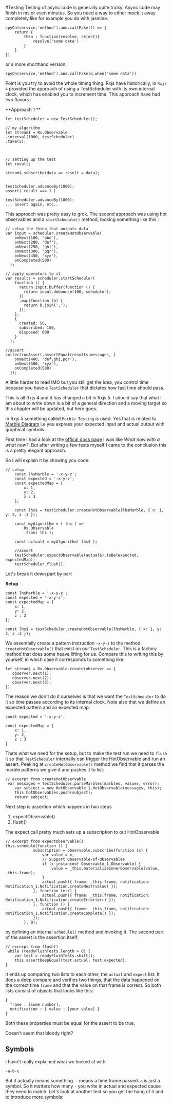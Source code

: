 #Testing 
Testing of async code is generally quite tricky. Async code may finish in ms or even minutes. So you need a way to either mock it away completely like for example you do with jasmine.

```
spyOn(service,'method').and.callFake(() => {
    return {
        then : function(resolve, reject){
            resolve('some data')
        }
    }
})
```
or a more shorthand version:

```
spyOn(service,'method').and.callFake(q.when('some data'))

```

Point is you try to avoid the whole timing thing. Rxjs have historically, in `Rxjs 4` provided the approach of using a TestScheduler with its own internal clock, which has enabled you to increment time. This approach have had two flavors :

**Approach 1 **

```
let testScheduler = new TestScheduler();

// my algorithm
let stream$ = Rx.Observable
.interval(1000, testScheduler)
.take(5);



// setting up the test
let result;

stream$.subscribe(data => result = data);


testScheduler.advanceBy(1000);
assert( result === 1 )

testScheduler.advanceBy(1000);
... assert again, etc.. 

```

This approach was pretty easy to grok. The second approach was using hot observables and a `startSchedule()` method, looking something like this :

```
// setup the thing that outputs data
var input = scheduler.createHotObservable(
    onNext(100, 'abc'),
    onNext(200, 'def'),
    onNext(250, 'ghi'),
    onNext(300, 'pqr'),
    onNext(450, 'xyz'),
    onCompleted(500)
  );
  
// apply operators to it
var results = scheduler.startScheduler(
    function () {
      return input.buffer(function () {
        return input.debounce(100, scheduler);
      })
      .map(function (b) {
        return b.join(',');
      });
    },
    {
      created: 50,
      subscribed: 150,
      disposed: 600
    }
  );
  
//assert
collectionAssert.assertEqual(results.messages, [
    onNext(400, 'def,ghi,pqr'),
    onNext(500, 'xyz'),
    onCompleted(500)
  ]);      
```

A little harder to read IMO but you still get the idea, you control time because you have a `TestScheduler` that dictates how fast time should pass.

This is all Rxjs 4 and it has changed a bit in Rxjs 5. I should say that what I am about to write down is a bit of a general direction and a moving target so this chapter will be updated, but here goes.  

In Rxjs 5 something called `Marble Testing` is used. Yes that is related to [Marble Diagram](/marble-diagrams.md) i.e you express your expected input and actual output with graphical symbols.

First time I had a look at the  [offical docs page](https://github.com/ReactiveX/rxjs/blob/master/doc/writing-marble-tests.md) I was like *What now with a what now?*. But after writing a few tests myself I came to the conclusion this is a pretty elegant approach. 

So I will explain it by showing you code:

```
// setup
    const lhsMarble = '-x-y-z';
    const expected = '-x-y-z';
    const expectedMap = {
        x: 1,
        y: 2,
        z : 3
    };

    const lhs$ = testScheduler.createHotObservable(lhsMarble, { x: 1, y: 2, z :3 });

    const myAlgorithm = ( lhs ) => 
        Rx.Observable
        .from( lhs );

    const actual$ = myAlgorithm( lhs$ );
    
    //assert
    testScheduler.expectObservable(actual$).toBe(expected, expectedMap);
    testScheduler.flush();
```  
Let's break it down part by part

**Setup**
```
const lhsMarble = '-x-y-z';
const expected = '-x-y-z';
const expectedMap = {
    x: 1,
    y: 2,
    z : 3
};

const lhs$ = testScheduler.createHotObservable(lhsMarble, { x: 1, y: 2, z :3 });
```
We essentially create a pattern instruction `-x-y-z` to the method `createHotObservable()` that exist on our `TestScheduler`. This is a factory method that does some heave lifting for us. Compare this to writing this by yourself, in which case it corresponds to something like:

```
let stream$ = Rx.Observable.create(observer => {
   observer.next(1);
   observer.next(2);
   observer.next(3);
})
```
The reason we don't do it ourselves is that we want the `TestScheduler` to do it so time passes according to its internal clock. Note also that we define an expected pattern and an expected map:

```
const expected = '-x-y-z';

const expectedMap = {
    x: 1,
    y: 2,
    z : 3
}
```
Thats what we need for the setup, but to make the test run we need to `flush` it so that `TestScheduler` internally can trigger the HotObservable and run an assert. Peeking at `createHotObservable()` method we find that it parses the marble patterns we give it and pushes it to list:

```
// excerpt from createHotObservable
 var messages = TestScheduler.parseMarbles(marbles, values, error);
    var subject = new HotObservable_1.HotObservable(messages, this);
    this.hotObservables.push(subject);
    return subject;
```

Next step is assertion which happens in two steps 
1) expectObservable()
2) flush()

The expect call pretty much sets up a subscription to out HotObservable

```
// excerpt from expectObservable()
this.schedule(function () {
            subscription = observable.subscribe(function (x) {
                var value = x;
                // Support Observable-of-Observables
                if (x instanceof Observable_1.Observable) {
                    value = _this.materializeInnerObservable(value, _this.frame);
                }
                actual.push({ frame: _this.frame, notification: Notification_1.Notification.createNext(value) });
            }, function (err) {
                actual.push({ frame: _this.frame, notification: Notification_1.Notification.createError(err) });
            }, function () {
                actual.push({ frame: _this.frame, notification: Notification_1.Notification.createComplete() });
            });
        }, 0);
```
by defining an internal `schedule()` method and invoking it.
The second part of the assert is the assertion itself:

```
// excerpt from flush()
 while (readyFlushTests.length > 0) {
    var test = readyFlushTests.shift();
    this.assertDeepEqual(test.actual, test.expected);
}
```
It ends up comparing two lists to each other, the `actual` and `expect` list.
It does a deep compare and verifies two things, that the data happened on the correct time `frame` and that the value on that frame is correct. So both lists consist of objects that looks like this:

```
{ 
  frame : [some number],
  notification : { value : [your value] }
}
```
Both these properties must be equal for the assert to be true.

Doesn't seem that bloody right?  

## Symbols

I havn't really explained what we looked at with:

```
-a-b-c
```

But it actually means something. `-` means a time frame passed. `a` is just a symbol. So it matters how many `-` you write in actual and expected cause they need to match. Let's look at another test so you get the hang of it and to introduce more symbols:








